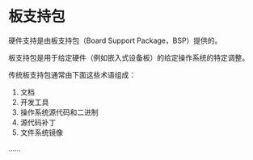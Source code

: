 # 板支持包
硬件支持是由板支持包（Board Support Package，BSP）提供的。

板支持包是用于给定硬件（例如嵌入式设备板）的给定操作系统的特定调整。

传统板支持包通常由下面这些术语组成：   
1. 文档
2. 开发工具
3. 操作系统源代码和二进制
4. 源代码补丁
5. 文件系统镜像

......
